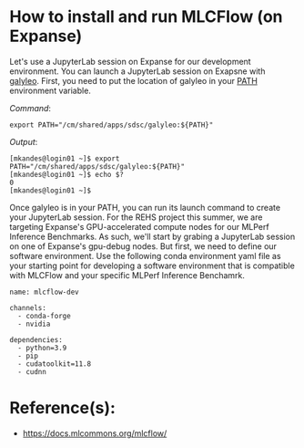 # How to install and run MLCFlow (on Expanse)

Let's use a JupyterLab session on Expanse for our development environment. 
You can launch a JupyterLab session on Exapsne with [galyleo](https://github.com/mkandes/galyleo). 
First, you need to put the location of galyleo in your [PATH](https://en.wikipedia.org/wiki/PATH_(variable)) environment variable.

*Command*:
```
export PATH="/cm/shared/apps/sdsc/galyleo:${PATH}"
```

*Output*:
```
[mkandes@login01 ~]$ export PATH="/cm/shared/apps/sdsc/galyleo:${PATH}"
[mkandes@login01 ~]$ echo $?
0
[mkandes@login01 ~]$
```

Once galyleo is in your PATH, you can run its launch command to create your JupyterLab session. 
For the REHS project this summer, we are targeting Expanse's GPU-accelerated compute nodes for our MLPerf Inference Benchmarks.
As such, we'll start by grabing a JupyterLab session on one of Expanse's gpu-debug nodes. 
But first, we need to define our software environment. 
Use the following conda environment yaml file as your starting point for developing a software environment that is compatible with MLCFlow and your specific MLPerf Inference Benchamrk.

```
name: mlcflow-dev

channels:
  - conda-forge
  - nvidia

dependencies:
  - python=3.9
  - pip
  - cudatoolkit=11.8
  - cudnn
```

# Reference(s):
- https://docs.mlcommons.org/mlcflow/
